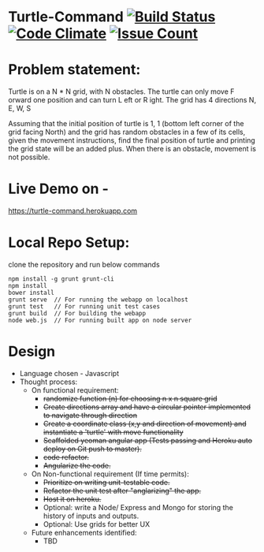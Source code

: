 # Turtle-Command [![Build Status](https://travis-ci.org/bparthu/turtle-command.svg?branch=master)](https://travis-ci.org/bparthu/turtle-command) [![Code Climate](https://codeclimate.com/github/bparthu/turtle-command/badges/gpa.svg)](https://codeclimate.com/github/bparthu/turtle-command) [![Issue Count](https://codeclimate.com/github/bparthu/turtle-command/badges/issue_count.svg)](https://codeclimate.com/github/bparthu/turtle-command)

# Problem statement:
Turtle is on a N * N grid, with N obstacles. The turtle can only move F orward one position
and can turn L eft or R ight. The grid has 4 directions N, E, W, S

Assuming that the initial position of turtle is 1, 1 (bottom left corner of the grid facing North) and
the grid has random obstacles in a few of its cells, given the movement instructions, find the
final position of turtle and printing the grid state will be an added plus. When there is an
obstacle, movement is not possible.

# Live Demo on -
https://turtle-command.herokuapp.com

# Local Repo Setup:
clone the repository and run below commands

```
npm install -g grunt grunt-cli
npm install
bower install
grunt serve  // For running the webapp on localhost
grunt test   // For running unit test cases
grunt build  // For building the webapp
node web.js  // For running built app on node server
```

# Design
* Language chosen - Javascript
* Thought process:
  * On functional requirement: 
    * ~~randomize function (n) for choosing n x n square grid~~
    * ~~Create directions array and have a circular pointer implemented to navigate through direction~~
    * ~~Create a coordinate class (x,y and direction of movement) and instantiate a 'turtle' with move functionality~~
    * ~~Scaffolded yeoman angular app (Tests passing and Heroku auto deploy on Git push to master).~~
    * ~~code refactor.~~
    * ~~Angularize the code.~~
  * On Non-functional requirement (If time permits):
    * ~~Prioritize on writing unit-testable code.~~
    * ~~Refactor the unit test after "anglarizing" the app.~~
    * ~~Host it on heroku.~~
    * Optional: write a Node/ Express and Mongo for storing the history of inputs and outputs.
    * Optional: Use grids for better UX
   * Future enhancements identified:
      * TBD
